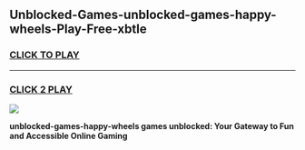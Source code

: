
## Unblocked-Games-unblocked-games-happy-wheels-Play-Free-xbtle
<h3>
<a href="https://premium76.site?title=unblocked-games-happy-wheels&ref=18A1">CLICK TO PLAY</a></h3>
<hr>

<h3>
<a href="https://premium76.site?title=unblocked-games-happy-wheels&ref=18A1">CLICK 2 PLAY</a>
  
</h3>

<a href="https://premium76.site?title=unblocked-games-happy-wheels&ref=18A1"><img src="https://clearcache.store/games.png"></a>


**unblocked-games-happy-wheels games unblocked: Your Gateway to Fun and Accessible Online Gaming**
